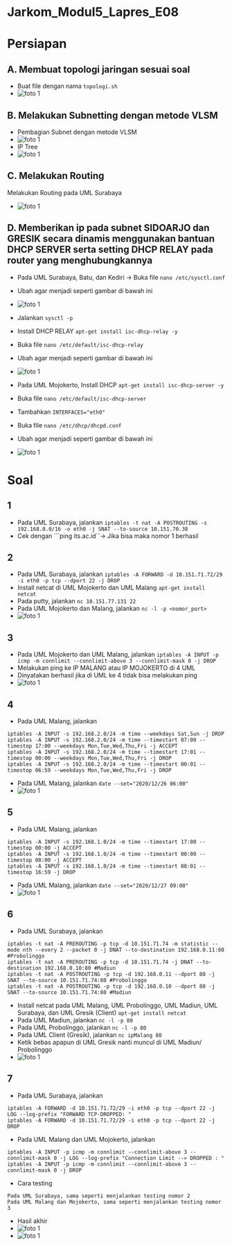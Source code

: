 # Jarkom_Modul5_Lapres_E08

# Persiapan
## A. Membuat topologi jaringan sesuai soal
- Buat file dengan nama ```topologi.sh```
- ![foto 1](img5/A.jpg)

## B. Melakukan Subnetting dengan metode VLSM
- Pembagian Subnet dengan metode VLSM
- ![foto 1](img5/B1.jpg)
- IP Tree
- ![foto 1](img5/B2.jpg)

## C. Melakukan Routing
Melakukan Routing pada UML Surabaya
- ![foto 1](img5/C.jpg)

## D. Memberikan ip pada subnet SIDOARJO dan GRESIK secara dinamis menggunakan bantuan DHCP SERVER serta setting DHCP RELAY pada router yang menghubungkannya
- Pada UML Surabaya, Batu, dan Kediri -> Buka file ```nano /etc/sysctl.conf```
- Ubah agar menjadi seperti gambar di bawah ini
- ![foto 1](img5/D1.jpg)
- Jalankan ```sysctl -p```
- Install DHCP RELAY ```apt-get install isc-dhcp-relay -y```
- Buka file ```nano /etc/default/isc-dhcp-relay```
- Ubah agar menjadi seperti gambar di bawah ini
- ![foto 1](img5/D3.jpg)

- Pada UML Mojokerto, Install DHCP ```apt-get install isc-dhcp-server -y```
- Buka file ```nano /etc/default/isc-dhcp-server```
- Tambahkan ```INTERFACES="eth0"```
- Buka file ```nano /etc/dhcp/dhcpd.conf```
- Ubah agar menjadi seperti gambar di bawah ini
- ![foto 1](img5/D2.jpg)

# Soal
## 1
- Pada UML Surabaya, jalankan ```iptables -t nat -A POSTROUTING -s 192.168.0.0/16 -o eth0 -j SNAT --to-source 10.151.70.38```
- Cek dengan ```ping its.ac.id``-> Jika bisa maka nomor 1 berhasil

## 2
- Pada UML Surabaya, jalankan ```iptables -A FORWARD -d 10.151.71.72/29 -i eth0 -p tcp --dport 22 -j DROP```
- Install netcat di UML Mojokerto dan UML Malang ```apt-get install netcat```
- Pada putty, jalankan ```nc 10.151.77.131 22```
- Pada UML Mojokerto dan Malang, jalankan ```nc -l -p <nomor_port>```
- ![foto 1](img5/2.jpg)

## 3
- Pada UML Mojokerto dan UML Malang, jalankan ```iptables -A INPUT -p icmp -m connlimit --connlimit-above 3 --connlimit-mask 0 -j DROP```
- Melakukan ping ke IP MALANG atau IP MOJOKERTO di 4 UML
- Dinyatakan berhasil jika di UML ke 4 tidak bisa melakukan ping
- ![foto 1](img5/3.jpg)

## 4
- Pada UML Malang, jalankan
```
iptables -A INPUT -s 192.168.2.0/24 -m time --weekdays Sat,Sun -j DROP
iptables -A INPUT -s 192.168.2.0/24 -m time --timestart 07:00 --timestop 17:00 --weekdays Mon,Tue,Wed,Thu,Fri -j ACCEPT 
iptables -A INPUT -s 192.168.2.0/24 -m time --timestart 17:01 --timestop 00:00 --weekdays Mon,Tue,Wed,Thu,Fri -j DROP
iptables -A INPUT -s 192.168.2.0/24 -m time --timestart 00:01 --timestop 06:59 --weekdays Mon,Tue,Wed,Thu,Fri -j DROP
```
- Pada UML Malang, jalankan ```date --set="2020/12/26 06:00"```
- ![foto 1](img5/4.jpg)

## 5
- Pada UML Malang, jalankan
```
iptables -A INPUT -s 192.168.1.0/24 -m time --timestart 17:00 --timestop 00:00 -j ACCEPT 
iptables -A INPUT -s 192.168.1.0/24 -m time --timestart 00:00 --timestop 08:00 -j ACCEPT
iptables -A INPUT -s 192.168.1.0/24 -m time --timestart 08:01 --timestop 16:59 -j DROP
```
- Pada UML Malang, jalankan ```date --set="2020/12/27 09:00"```
- ![foto 1](img5/5.jpg)

## 6
- Pada UML Surabaya, jalankan
```
iptables -t nat -A PREROUTING -p tcp -d 10.151.71.74 -m statistic --mode nth --every 2 --packet 0 -j DNAT --to-destination 192.168.0.11:80 #Probolinggo
iptables -t nat -A PREROUTING -p tcp -d 10.151.71.74 -j DNAT --to-destination 192.168.0.10:80 #Madiun
iptables -t nat -A POSTROUTING -p tcp -d 192.168.0.11 --dport 80 -j SNAT --to-source 10.151.71.74:80 #Probolinggo
iptables -t nat -A POSTROUTING -p tcp -d 192.168.0.10 --dport 80 -j SNAT --to-source 10.151.71.74:80 #Madiun
```
- Install netcat pada UML Malang, UML Probolinggo, UML Madiun, UML Surabaya, dan UML Gresik (Client) ```apt-get install netcat```
- Pada UML Madiun, jalankan ```nc -l -p 80```
- Pada UML Probolinggo, jalankan ```nc -l -p 80```
- Pada UML Client (Gresik), jalankan ```nc ipMalang 80```
- Ketik bebas apapun di UML Gresik nanti muncul di UML Madiun/ Probolinggo
- ![foto 1](img5/6.jpg)

## 7
- Pada UML Surabaya, jalankan
```
iptables -A FORWARD -d 10.151.71.72/29 -i eth0 -p tcp --dport 22 -j LOG --log-prefix "FORWARD TCP-DROPPED: "
iptables -A FORWARD -d 10.151.71.72/29 -i eth0 -p tcp --dport 22 -j DROP
```
- Pada UML Malang dan UML Mojokerto, jalankan
```
iptables -A INPUT -p icmp -m connlimit --connlimit-above 3 --connlimit-mask 0 -j LOG --log-prefix "Connection Limit --> DROPPED : "
iptables -A INPUT -p icmp -m connlimit --connlimit-above 3 --connlimit-mask 0 -j DROP
```
- Cara testing
```
Pada UML Surabaya, sama seperti menjalankan testing nomor 2
Pada UML Malang dan Mojokerto, sama seperti menjalankan testing nomor 3
```
- Hasil akhir
- ![foto 1](img5/7A.jpg)
- ![foto 1](img5/7B.jpg)
